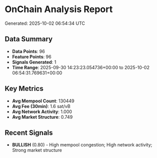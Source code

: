 # OnChain Analysis Report
Generated: 2025-10-02 06:54:34 UTC

## Data Summary
- **Data Points**: 96
- **Feature Points**: 96
- **Signals Generated**: 1
- **Time Range**: 2025-09-30 14:23:23.054736+00:00 to 2025-10-02 06:54:31.769631+00:00

## Key Metrics
- **Avg Mempool Count**: 130449
- **Avg Fee (30min)**: 1.6 sat/vB
- **Avg Network Activity**: 1.000
- **Avg Market Structure**: 0.749

## Recent Signals
- **BULLISH** (0.80) - High mempool congestion; High network activity; Strong market structure
